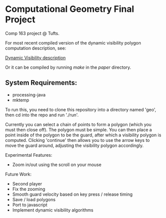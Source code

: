 Computational Geometry Final Project
====================================

Comp 163 project @ Tufts.

For most recent compiled version of the dynamic visibility polygon
computation description, see:

[Dynamic Visibility description](https://www.eecs.tufts.edu/~karl/geo/dynamic-visibility.pdf)

Or it can be compiled by running *make* in the *paper* directory.

System Requirements:
--------------------
- processing-java
- mktemp

To run this, you need to clone this repository into a directory
named 'geo', then cd into the repo and run './run'.

Currently you can select a chain of points to form a polygon
(which you must then close off). The polygon must be
simple. You can then place a point inside of the polygon to
be the guard, after which a visibility polygon is computed.
Clicking 'continue' then allows you to use the arrow keys to
move the guard around, adjusting the visibility polygon
accordingly.

Experimental Features:
- Zoom in/out using the scroll on your mouse

Future Work:
- Second player
- Fix the zooming
- Smooth guard velocity based on key press / release timing
- Save / load polygons
- Port to javascript
- Implement dynamic visibility algorithms

